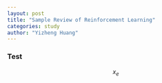 ```yaml
---
layout: post
title: "Sample Review of Reinforcement Learning"
categories: study
author: "Yizheng Huang"
---
```


### Test

$$
x_{e}
$$
